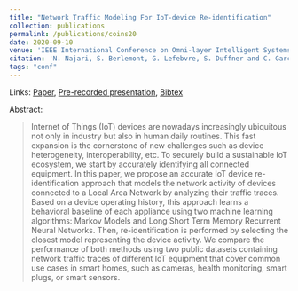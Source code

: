 ```yaml
---
title: "Network Traffic Modeling For IoT-device Re-identification"
collection: publications
permalink: /publications/coins20
date: 2020-09-10
venue: 'IEEE International Conference on Omni-layer Intelligent Systems'
citation: 'N. Najari, S. Berlemont, G. Lefebvre, S. Duffner and C. Garcia, "Network Traffic Modeling For IoT-device Re-identification," 2020 International Conference on Omni-layer Intelligent Systems (COINS), 2020.' 
tags: "conf"
---
```

Links: [Paper](https://ieeexplore.ieee.org/document/9191376), [Pre-recorded presentation](https://youtu.be/6X-NsWUzPEU), [Bibtex](https://naji-najari.github.io/bib/coins20.txt)


Abstract:
> Internet of Things (IoT) devices are nowadays increasingly ubiquitous not only in industry but also in human daily routines. This fast expansion is the cornerstone of new challenges such as device heterogeneity, interoperability, etc. To securely build a sustainable IoT ecosystem, we start by accurately identifying all connected equipment. In this paper, we propose an accurate IoT device re-identification approach that models the network activity of devices connected to a Local Area Network by analyzing their traffic traces. Based on a device operating history, this approach learns a behavioral baseline of each appliance using two machine learning algorithms: Markov Models and Long Short Term Memory Recurrent Neural Networks. Then, re-identification is performed by selecting the closest model representing the device activity. We compare the performance of both methods using two public datasets containing network traffic traces of different IoT equipment that cover common use cases in smart homes, such as cameras, health monitoring, smart plugs, or smart sensors.

